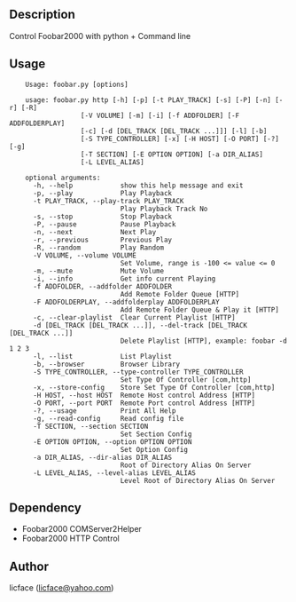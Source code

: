 Description
----------------------
Control Foobar2000 with python + Command line

Usage
-----------
		Usage: foobar.py [options]

		usage: foobar.py http [-h] [-p] [-t PLAY_TRACK] [-s] [-P] [-n] [-r] [-R]
                      [-V VOLUME] [-m] [-i] [-f ADDFOLDER] [-F ADDFOLDERPLAY]
                      [-c] [-d [DEL_TRACK [DEL_TRACK ...]]] [-l] [-b]
                      [-S TYPE_CONTROLLER] [-x] [-H HOST] [-O PORT] [-?] [-g]
                      [-T SECTION] [-E OPTION OPTION] [-a DIR_ALIAS]
                      [-L LEVEL_ALIAS]

		optional arguments:
		  -h, --help            show this help message and exit
		  -p, --play            Play Playback
		  -t PLAY_TRACK, --play-track PLAY_TRACK
		                        Play Playback Track No
		  -s, --stop            Stop Playback
		  -P, --pause           Pause Playback
		  -n, --next            Next Play
		  -r, --previous        Previous Play
		  -R, --random          Play Random
		  -V VOLUME, --volume VOLUME
		                        Set Volume, range is -100 <= value <= 0
		  -m, --mute            Mute Volume
		  -i, --info            Get info current Playing
		  -f ADDFOLDER, --addfolder ADDFOLDER
		                        Add Remote Folder Queue [HTTP]
		  -F ADDFOLDERPLAY, --addfolderplay ADDFOLDERPLAY
		                        Add Remote Folder Queue & Play it [HTTP]
		  -c, --clear-playlist  Clear Current Playlist [HTTP]
		  -d [DEL_TRACK [DEL_TRACK ...]], --del-track [DEL_TRACK [DEL_TRACK ...]]
		                        Delete Playlist [HTTP], example: foobar -d 1 2 3
		  -l, --list            List Playlist
		  -b, --browser         Browser Library
		  -S TYPE_CONTROLLER, --type-controller TYPE_CONTROLLER
		                        Set Type Of Controller [com,http]
		  -x, --store-config    Store Set Type Of Controller [com,http]
		  -H HOST, --host HOST  Remote Host control Address [HTTP]
		  -O PORT, --port PORT  Remote Port control Address [HTTP]
		  -?, --usage           Print All Help
		  -g, --read-config     Read config file
		  -T SECTION, --section SECTION
		                        Set Section Config
		  -E OPTION OPTION, --option OPTION OPTION
		                        Set Option Config
		  -a DIR_ALIAS, --dir-alias DIR_ALIAS
		                        Root of Directory Alias On Server
		  -L LEVEL_ALIAS, --level-alias LEVEL_ALIAS
		                        Level Root of Directory Alias On Server

Dependency
------------------
+ Foobar2000 COMServer2Helper
+ Foobar2000 HTTP Control

Author
-----------
licface (licface@yahoo.com)